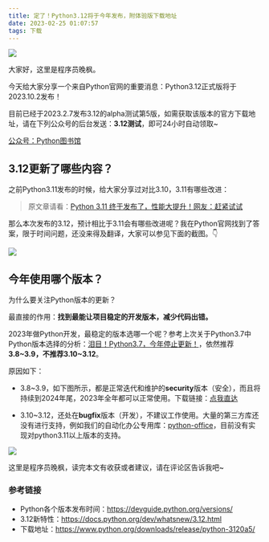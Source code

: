 ```yaml
---
title: 定了！Python3.12将于今年发布，附体验版下载地址
date: 2023-02-25 01:07:57
tags: 下载
---
```




![](https://article-1300615378.cos.ap-nanjing.myqcloud.com/python3.7%2FSnipaste_2023-02-21_22-42-22.jpg)

大家好，这里是程序员晚枫。

今天给大家分享一个来自Python官网的重要消息：Python3.12正式版将于2023.10.2发布！

目前已经于2023.2.7发布3.12的alpha测试第5版，如需获取该版本的官方下载地址，请在下列公众号的后台发送：**3.12测试**，即可24小时自动领取~

[公众号：Python图书馆](https://mp.weixin.qq.com/s/cG_PMMSwZteaLp05qpDrKw)

## 3.12更新了哪些内容？

之前Python3.11发布的时候，给大家分享过对比3.10，3.11有哪些改进：

> 原文章请看：[Python 3.11 终于发布了，性能大提升！网友：赶紧试试](https://mp.weixin.qq.com/s/7z5_Rg2lJvYj6Q4Bh0QFgw)

那么本次发布的3.12，预计相比于3.11会有哪些改进呢？我在Python官网找到了答案，限于时间问题，还没来得及翻译，大家可以参见下面的截图。👇

![](https://article-1300615378.cos.ap-nanjing.myqcloud.com/python3.12/alpha5/3.12-alpha5.jpg)

## 今年使用哪个版本？

为什么要关注Python版本的更新？

最直接的作用：**找到最能让项目稳定的开发版本，减少代码出错。**

2023年做Python开发，最稳定的版本选哪一个呢？参考上次关于Python3.7中Python版本选择的分析：[泪目！Python3.7，今年停止更新！](https://mp.weixin.qq.com/s/GEKiEJMiubal2oxooNe1JA)，依然推荐**3.8~3.9，不推荐3.10~3.12**。

原因如下：


- 3.8~3.9，如下图所示，都是正常迭代和维护的**security**版本（安全），而且将持续到2024年尾，2023年全年都可以正常使用。下载链接：[点我直达](http://python4office.cn/python-download/)

- 3.10~3.12，还处在**bugfix**版本（开发），不建议工作使用。大量的第三方库还没有进行支持，例如我们的自动化办公专用库：[python-office](https://mp.weixin.qq.com/s/d2m7xYCLXF8QUlr-5sSuPA)，目前没有实现对python3.11以上版本的支持。

![](https://article-1300615378.cos.ap-nanjing.myqcloud.com/python3.7%2FSnipaste_2023-02-21_22-42-42.jpg)


这里是程序员晚枫，读完本文有收获或者建议，请在评论区告诉我吧~

### 参考链接

- Python各个版本发布时间：https://devguide.python.org/versions/
- 3.12新特性：https://docs.python.org/dev/whatsnew/3.12.html
- 下载地址：https://www.python.org/downloads/release/python-3120a5/

